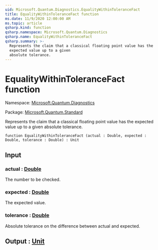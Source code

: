 ```yaml
---
uid: Microsoft.Quantum.Diagnostics.EqualityWithinToleranceFact
title: EqualityWithinToleranceFact function
ms.date: 11/9/2020 12:00:00 AM
ms.topic: article
qsharp.kind: function
qsharp.namespace: Microsoft.Quantum.Diagnostics
qsharp.name: EqualityWithinToleranceFact
qsharp.summary: >-
  Represents the claim that a classical floating point value has the
  expected value up to a given
  absolute tolerance.
---
```


# EqualityWithinToleranceFact function

Namespace: [Microsoft.Quantum.Diagnostics](xref:Microsoft.Quantum.Diagnostics)

Package: [Microsoft.Quantum.Standard](https://nuget.org/packages/Microsoft.Quantum.Standard)


Represents the claim that a classical floating point value has theexpected value up to a givenabsolute tolerance.

```qsharp
function EqualityWithinToleranceFact (actual : Double, expected : Double, tolerance : Double) : Unit
```


## Input

### actual : [Double](xref:microsoft.quantum.lang-ref.double)

The number to be checked.


### expected : [Double](xref:microsoft.quantum.lang-ref.double)

The expected value.


### tolerance : [Double](xref:microsoft.quantum.lang-ref.double)

Absolute tolerance on the difference between actual and expected.



## Output : [Unit](xref:microsoft.quantum.lang-ref.unit)

